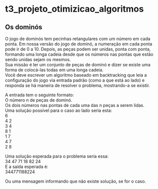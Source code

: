 # t3_projeto_otimizicao_algoritmos
## Os dominós
O jogo de dominós tem pecinhas retangulares com um número em cada ponta. Em nossa versão do jogo de dominó, a numeração em cada ponta pode ir de 0 a 10. Depois, as peças podem ser unidas, ponta com ponta, formando uma longa cadeia desde que os números nas pontas que estão sendo unidas sejam os mesmos.  
Sua missão é ler um conjunto de peças de dominó e dizer se existe uma forma de colocá-las todas em uma longa cadeia.  
Você deve escrever um algoritmo baseado em backtracking que leia a configuração do jogo via entrada padrão (como a que está ao lado) e responda se há maneira de resolver o problema, mostrando-a se existir. 

A entrada tem o seguinte formato:  
O número n de peças de dominó.  
Os dois números nas pontas de cada uma das n peças a serem lidas.  
Uma solução possível para o caso ao lado seria esta:  
6  
4 2  
3 4  
8 1  
1 7  
4 7  
2 8  
  
Uma solução esperada para o problema seria essa:  
34 47 71 18 82 24  
E a saída esperada é:    
344771188224  

Ou uma mensagem informando que não existe solução, se for o caso.
